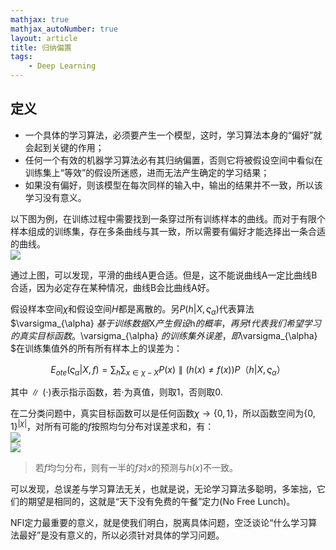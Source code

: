 ```yaml
---
mathjax: true
mathjax_autoNumber: true
layout: article
title: 归纳偏置
tags:
    - Deep Learning
---
```


## 定义

- 一个具体的学习算法，必须要产生一个模型，这时，学习算法本身的“偏好”就会起到关键的作用；
- 任何一个有效的机器学习算法必有其归纳偏置，否则它将被假设空间中看似在训练集上“等效”的假设所迷惑，进而无法产生确定的学习结果；
- 如果没有偏好，则该模型在每次同样的输入中，输出的结果并不一致，所以该学习没有意义。

以下图为例，在训练过程中需要找到一条穿过所有训练样本的曲线。而对于有限个样本组成的训练集，存在多条曲线与其一致，所以需要有偏好才能选择出一条合适的曲线。  
![](http://39.106.118.77/wp-content/uploads/2019/08/2019-08-08-173721.png)

<!--more-->

通过上图，可以发现，平滑的曲线A更合适。但是，这不能说曲线A一定比曲线B合适，因为必定存在某种情况，曲线B会比曲线A好。

假设样本空间${\chi}$和假设空间$H$都是离散的。另$P(h|X, \varsigma_{\alpha} )$代表算法$\varsigma_{\alpha} $基于训练数据$X$产生假设$h$的概率，再另$f$代表我们希望学习的真实目标函数。$\varsigma_{\alpha} $的训练集外误差，即$\varsigma_{\alpha} $在训练集值外的所有所有样本上的误差为：

$$  
E_{ote}(\varsigma_{\alpha} | X, f ) = \sum_{h}{\sum_{x∈{\chi}-X}{P(x) \parallel (h(x)≠f(x))P（h|X, \varsigma_{\alpha}）}}  
$$

其中${\parallel}(·)$表示指示函数，若$·$为真值，则取1，否则取0.

在二分类问题中，真实目标函数可以是任何函数$\chi→{\lbrace}0, 1{\rbrace}$，所以函数空间为${{\lbrace}0, 1{\rbrace}}^{|\chi|}$，对所有可能的$f$按照均匀分布对误差求和，有：  
![](http://39.106.118.77/wp-content/uploads/2019/08/2019-08-08-210308.png)  
![](http://39.106.118.77/wp-content/uploads/2019/08/2019-08-08-210618.png)

> 若$f$均匀分布，则有一半的$f$对$x$的预测与$h(x)$不一致。

可以发现，总误差与学习算法无关，也就是说，无论学习算法多聪明，多笨拙，它们的期望是相同的，这就是“天下没有免费的午餐”定力(No Free Lunch)。

NFl定力最重要的意义，就是使我们明白，脱离具体问题，空泛谈论“什么学习算法最好”是没有意义的，所以必须针对具体的学习问题。